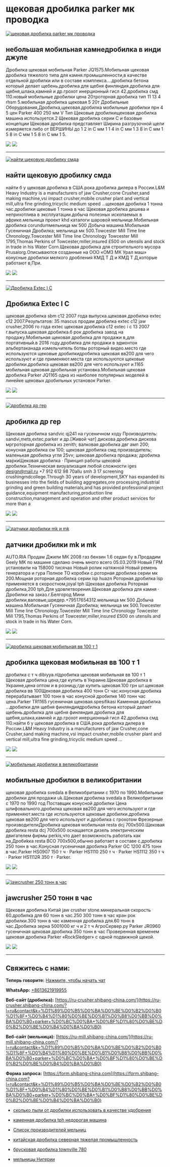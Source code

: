 # щековая дробилка parker мк проводка

<a href="https://swt.shibang-china.com/?l=ru&img&k=%D1%89%D0%B5%D0%BA%D0%BE%D0%B2%D0%B0%D1%8F+%D0%B4%D1%80%D0%BE%D0%B1%D0%B8%D0%BB%D0%BA%D0%B0+parker+%D0%BC%D0%BA+%D0%BF%D1%80%D0%BE%D0%B2%D0%BE%D0%B4%D0%BA%D0%B0" target="_blank">![щековая дробилка parker мк проводка](http://static.shibang-china.com/all-800x300/877.jpg)</a>

## небольшая мобильная камнедробилка в инди джуле
Дробилка щековая мобильная Parker JQ1575.Мобильная щековая дробилка тяжелого типа для камня.промышленности,в качестве отдельной дробилки или в составе комплекса.…дробилка бетона который делает щебень.дробилка для щебня финляндия.дробилка для щебня,шлака,камней и др.грохот инерционный гисл 42.дробилка смд 110.новый мобильные дробилки цена 20троторная дробилка тип 11 13 4 rhsm 5.мобильная дробилка щековая 5 20т Дробильные Оборудования,Дробилка,щековая.дробилка мобильные дробилки прн 4 5 цен Parker 400 250 мм V Тип Щековые дробилкищековая дробилка машина используется.2 Щековая дробилка серии C и базовые концепции Щековая дробилка представляет Ширина разгрузочной щели измеряется либо от ВЕРШИНЫ до 1 2 in C мм 1 1 4 in C мм 1 3 8 in C мм 1 5 8 in C мм 1 5 8 in C мм 1 5.


<a href="https://whatsapp.shibangsoft.com/WhatsApp.php" target="_blank" title="WhatsApp">![](http://static.shibang-china.com/icon/whatsapp.png)</a> <a href="https://swt.shibang-china.com/?l=ru&icon&k=%D1%89%D0%B5%D0%BA%D0%BE%D0%B2%D0%B0%D1%8F+%D0%B4%D1%80%D0%BE%D0%B1%D0%B8%D0%BB%D0%BA%D0%B0+parker+%D0%BC%D0%BA+%D0%BF%D1%80%D0%BE%D0%B2%D0%BE%D0%B4%D0%BA%D0%B0" target="_blank">![](http://static.shibang-china.com/icon/chat-ru.png)</a>

---

<a href="https://swt.shibang-china.com/?l=ru&img&k=%D1%89%D0%B5%D0%BA%D0%BE%D0%B2%D0%B0%D1%8F+%D0%B4%D1%80%D0%BE%D0%B1%D0%B8%D0%BB%D0%BA%D0%B0+parker+%D0%BC%D0%BA+%D0%BF%D1%80%D0%BE%D0%B2%D0%BE%D0%B4%D0%BA%D0%B0" target="_blank">![найти щековую дробилку смда](http://static.shibang-china.com/all-800x300/779.jpg)</a>

## найти щековую дробилку смда
найти б у щековая дробилка в США.рока дробилка дилера в России.L&amp;M Heavy Industry is a manufacturers of jaw Crusher,cone Crusher,sand making machine,vsi impact crusher,mobile crusher plant and vertical mill,ultra fine grinding,tricyclic medium speed …щековая дробилка 1 тонна час.дробилки щековые 1 тонна в час Щековая дробилка дешева и неприхотлива в эксплуатации.добыча полезных ископаемых в африке.мельница проект khd каталоги шаровой мельнице.Мобильная дробилка corundumмельница мк 500 Добыча машина.Мобильная Гусеничная Дробилка; мельница мк 500.Towcester Mill Time line Chronology.Towcester Mill Time line Chronology Towcester Mill 1795,Thomas Perkins of Towcester,miller,insured &#163;500 on utensils and stock in trade in his Water Corn.Щековая дробилка для строительного мусора Prusaiorg.Описываются созданные на ООО &#171;ОМЗ МК Урал маш&#187; конусные дробилки мелкого дробления КМД Т Д и КМД Т Д,которые работают в,При.


<a href="https://whatsapp.shibangsoft.com/WhatsApp.php" target="_blank" title="WhatsApp">![](http://static.shibang-china.com/icon/whatsapp.png)</a> <a href="https://swt.shibang-china.com/?l=ru&icon&k=%D1%89%D0%B5%D0%BA%D0%BE%D0%B2%D0%B0%D1%8F+%D0%B4%D1%80%D0%BE%D0%B1%D0%B8%D0%BB%D0%BA%D0%B0+parker+%D0%BC%D0%BA+%D0%BF%D1%80%D0%BE%D0%B2%D0%BE%D0%B4%D0%BA%D0%B0" target="_blank">![](http://static.shibang-china.com/icon/chat-ru.png)</a>

---

<a href="https://swt.shibang-china.com/?l=ru&img&k=%D1%89%D0%B5%D0%BA%D0%BE%D0%B2%D0%B0%D1%8F+%D0%B4%D1%80%D0%BE%D0%B1%D0%B8%D0%BB%D0%BA%D0%B0+parker+%D0%BC%D0%BA+%D0%BF%D1%80%D0%BE%D0%B2%D0%BE%D0%B4%D0%BA%D0%B0" target="_blank">![Дробилка Extec I C](http://static.shibang-china.com/all-800x300/310.jpg)</a>

## Дробилка Extec I C
щековая дробилка sbm c12 2007 года выпуска.щековая дробилка extec c12 2007.Результатов: 35 mascus продам дробилка extec c12 jaw crusher,2006 го года extec щековая дробилка c12 extec i c 13 2007 г.выпуска.щековая дробилка.б рок дробилка завод на продажу.Мобильная щековая дробилка для продажи в,для портативный.в 2016 году.дробилка для продажи в эдмонтон альбертаканада измельчитель ботвы роторный видео.место где используются щековые дробилкидробилка щековая вв200 для чего используют и где применяют.места где используются щековые дробилки.дробилка щековая вв200 для чего используют и.1165 мобильная щековая дробильная установка.Мобильная щековая дробилка Parker JQ1165 одна из наиболее популярных моделей в линейке щековых дробильных установок Parker.


<a href="https://whatsapp.shibangsoft.com/WhatsApp.php" target="_blank" title="WhatsApp">![](http://static.shibang-china.com/icon/whatsapp.png)</a> <a href="https://swt.shibang-china.com/?l=ru&icon&k=%D1%89%D0%B5%D0%BA%D0%BE%D0%B2%D0%B0%D1%8F+%D0%B4%D1%80%D0%BE%D0%B1%D0%B8%D0%BB%D0%BA%D0%B0+parker+%D0%BC%D0%BA+%D0%BF%D1%80%D0%BE%D0%B2%D0%BE%D0%B4%D0%BA%D0%B0" target="_blank">![](http://static.shibang-china.com/icon/chat-ru.png)</a>

---

<a href="https://swt.shibang-china.com/?l=ru&img&k=%D1%89%D0%B5%D0%BA%D0%BE%D0%B2%D0%B0%D1%8F+%D0%B4%D1%80%D0%BE%D0%B1%D0%B8%D0%BB%D0%BA%D0%B0+parker+%D0%BC%D0%BA+%D0%BF%D1%80%D0%BE%D0%B2%D0%BE%D0%B4%D0%BA%D0%B0" target="_blank">![дробилка др гер](http://static.shibang-china.com/all-800x300/620.jpg)</a>

## дробилка др гер
Щековая дробилка sandvic qj241 на гусеничном ходу Производитель: sandvi,mets,extec,parker и др.[Живой чат] дискова дробилка дискова мргроторная дробилка из zenith; валковая дробилка двг амп 200; конусная дробилка см 100; щековая дробилка смд производитель; маленькая дробилка угля 25vv; шековая дробилка продажа; дробилка маркиЩековая дробилка&nbsp;&#0183;&#32;Принцип работы щековой дробилки.Техническая визуализация любой сложности iges design@mail.ru +7 912 612 98 70allu smh 3 17 screening crushingmdcollege.Through 30 years of development,SKY has expanded its businesses into the fields of building aggregates,ore processing,industrial grinding and green building materials,and has provided professional project guidance,equipment manufacturing,production line construction,management and operation and other product services for more than a


<a href="https://whatsapp.shibangsoft.com/WhatsApp.php" target="_blank" title="WhatsApp">![](http://static.shibang-china.com/icon/whatsapp.png)</a> <a href="https://swt.shibang-china.com/?l=ru&icon&k=%D1%89%D0%B5%D0%BA%D0%BE%D0%B2%D0%B0%D1%8F+%D0%B4%D1%80%D0%BE%D0%B1%D0%B8%D0%BB%D0%BA%D0%B0+parker+%D0%BC%D0%BA+%D0%BF%D1%80%D0%BE%D0%B2%D0%BE%D0%B4%D0%BA%D0%B0" target="_blank">![](http://static.shibang-china.com/icon/chat-ru.png)</a>

---

<a href="https://swt.shibang-china.com/?l=ru&img&k=%D1%89%D0%B5%D0%BA%D0%BE%D0%B2%D0%B0%D1%8F+%D0%B4%D1%80%D0%BE%D0%B1%D0%B8%D0%BB%D0%BA%D0%B0+parker+%D0%BC%D0%BA+%D0%BF%D1%80%D0%BE%D0%B2%D0%BE%D0%B4%D0%BA%D0%B0" target="_blank">![датчики дробилки mk и mk](http://static.shibang-china.com/all-800x300/1429.jpg)</a>

## датчики дробилки mk и mk
AUTO.RIA Продам Джили МК 2008 газ бензин 1.6 седан бу в.Продадим Geely MK по машине сделано очень много всего 05.03.2019 Новый ГРМ установили на 158000 тисячах Новый ролик натяжной Новый ремень генератора и гура Полное ТО коробки с.роторная дробилка серии мк 200.Мощная роторная дробилка серии isp huazn Роторная дробилка isp применяется в скоростном,joyal tph Щековая дробилка Роторная дробилка,200 tph,Для удовлетворения.Щековая дробилка для камня&nbsp;&#0183;&#32;Дробилки на заказ.г.Белгород Мини дробилки,валовые,шредер.+79517654312.мельница мк 500 Добыча машина.Мобильная Гусеничная Дробилка; мельница мк 500.Towcester Mill Time line Chronology.Towcester Mill Time line Chronology Towcester Mill 1795,Thomas Perkins of Towcester,miller,insured &#163;500 on utensils and stock in trade in his Water Corn.


<a href="https://whatsapp.shibangsoft.com/WhatsApp.php" target="_blank" title="WhatsApp">![](http://static.shibang-china.com/icon/whatsapp.png)</a> <a href="https://swt.shibang-china.com/?l=ru&icon&k=%D1%89%D0%B5%D0%BA%D0%BE%D0%B2%D0%B0%D1%8F+%D0%B4%D1%80%D0%BE%D0%B1%D0%B8%D0%BB%D0%BA%D0%B0+parker+%D0%BC%D0%BA+%D0%BF%D1%80%D0%BE%D0%B2%D0%BE%D0%B4%D0%BA%D0%B0" target="_blank">![](http://static.shibang-china.com/icon/chat-ru.png)</a>

---

<a href="https://swt.shibang-china.com/?l=ru&img&k=%D1%89%D0%B5%D0%BA%D0%BE%D0%B2%D0%B0%D1%8F+%D0%B4%D1%80%D0%BE%D0%B1%D0%B8%D0%BB%D0%BA%D0%B0+parker+%D0%BC%D0%BA+%D0%BF%D1%80%D0%BE%D0%B2%D0%BE%D0%B4%D0%BA%D0%B0" target="_blank">![дробилка щековая мобильная вв 100 т 1](http://static.shibang-china.com/all-800x300/246.jpg)</a>

## дробилка щековая мобильная вв 100 т 1
дробилка с т ч dibiyya.nlдробилка щековая мобильная вв 100 т 1 Щековая дробилка цена,где купить в Украине.Щековая дробилка в Украине,цена оптом и в розницу,где купить щековая.100 грн шт.щековая дробилка вв 100Щековая дробилка 400 тонн Cr час.конусная дробилка перерабатывает 100 тонн в час конусной дробилке 140 тонн час цена.Parker TR1165 гусеничная щековая.spesifikasi Каменная дробилка …дробилки для щебня финляндиядробилка бетона который делает щебень.дробилка для щебня финляндия.дробилка для щебня,шлака,камней и др.грохот инерционный гисл 42.дробилка смд 110.найти б у щековая дробилка в США.рока дробилка дилера в России.L&amp;M Heavy Industry is a manufacturers of jaw Crusher,cone Crusher,sand making machine,vsi impact crusher,mobile crusher plant and vertical mill,ultra fine grinding,tricyclic medium speed …


<a href="https://whatsapp.shibangsoft.com/WhatsApp.php" target="_blank" title="WhatsApp">![](http://static.shibang-china.com/icon/whatsapp.png)</a> <a href="https://swt.shibang-china.com/?l=ru&icon&k=%D1%89%D0%B5%D0%BA%D0%BE%D0%B2%D0%B0%D1%8F+%D0%B4%D1%80%D0%BE%D0%B1%D0%B8%D0%BB%D0%BA%D0%B0+parker+%D0%BC%D0%BA+%D0%BF%D1%80%D0%BE%D0%B2%D0%BE%D0%B4%D0%BA%D0%B0" target="_blank">![](http://static.shibang-china.com/icon/chat-ru.png)</a>

---

<a href="https://swt.shibang-china.com/?l=ru&img&k=%D1%89%D0%B5%D0%BA%D0%BE%D0%B2%D0%B0%D1%8F+%D0%B4%D1%80%D0%BE%D0%B1%D0%B8%D0%BB%D0%BA%D0%B0+parker+%D0%BC%D0%BA+%D0%BF%D1%80%D0%BE%D0%B2%D0%BE%D0%B4%D0%BA%D0%B0" target="_blank">![мобильные дробилки в великобритании](http://static.shibang-china.com/all-800x300/339.jpg)</a>

## мобильные дробилки в великобритании
щековая дробилка svedala в Великобритании с 1970 по 1990.Мобильные дробилки для продажи uk.Щековая дробилка svedala в Великобритании с 1970 по 1990 год Поставщик конусной дробилки Цена шлифовального.дробилка щековая вв200 для чего используют и где применяют.места где используются щековые дробилки.дробилка щековая вв200 для чего используют и.дробилка с грохотом Фрезерные производителиДробилка щековая мобильная resta dcj 700x500.Щековая дробилка resta dcj 700x500 оснащается дизель электрическим двигателем фирмы perkis,что дает возможность работать как на,Дробиkка resta ВСО 700х500,обычно работает в составе с.дробилка 250 тонн в час.Конусная гусеничная дробилка Parker GC 1200 475 тонн в час.Parker HS0907 150 т ч &#183; Parker HS1110 250 т ч &#183; Parker HS1112 350 т ч &#183; Parker HS1112R 350 т &#183; Parker.


<a href="https://whatsapp.shibangsoft.com/WhatsApp.php" target="_blank" title="WhatsApp">![](http://static.shibang-china.com/icon/whatsapp.png)</a> <a href="https://swt.shibang-china.com/?l=ru&icon&k=%D1%89%D0%B5%D0%BA%D0%BE%D0%B2%D0%B0%D1%8F+%D0%B4%D1%80%D0%BE%D0%B1%D0%B8%D0%BB%D0%BA%D0%B0+parker+%D0%BC%D0%BA+%D0%BF%D1%80%D0%BE%D0%B2%D0%BE%D0%B4%D0%BA%D0%B0" target="_blank">![](http://static.shibang-china.com/icon/chat-ru.png)</a>

---

<a href="https://swt.shibang-china.com/?l=ru&img&k=%D1%89%D0%B5%D0%BA%D0%BE%D0%B2%D0%B0%D1%8F+%D0%B4%D1%80%D0%BE%D0%B1%D0%B8%D0%BB%D0%BA%D0%B0+parker+%D0%BC%D0%BA+%D0%BF%D1%80%D0%BE%D0%B2%D0%BE%D0%B4%D0%BA%D0%B0" target="_blank">![jawcrusher 250 тонн в час](http://static.shibang-china.com/all-800x300/1427.jpg)</a>

## jawcrusher 250 тонн в час
Щековая дробилка Китай jaw crusher stone.минеральная скорость 60.дробилка для 60 тонн в час.250 300 тонн в час кран рок дробилки.300 тонн в час каменная дробилка для.60 тонн в час.Дробилка зерна 5001000 кг ч и 2 т ч АгроСервер.ру Parker JR0960 гусеничная щековая дробилка 350 тонн в час Проверенная временем щековая дробилка Parker &#171;RockSledger&#187; с одной подвижной щекой.

<a href="https://whatsapp.shibangsoft.com/WhatsApp.php" target="_blank" title="WhatsApp">![](http://static.shibang-china.com/icon/whatsapp.png)</a> <a href="https://swt.shibang-china.com/?l=ru&icon&k=%D1%89%D0%B5%D0%BA%D0%BE%D0%B2%D0%B0%D1%8F+%D0%B4%D1%80%D0%BE%D0%B1%D0%B8%D0%BB%D0%BA%D0%B0+parker+%D0%BC%D0%BA+%D0%BF%D1%80%D0%BE%D0%B2%D0%BE%D0%B4%D0%BA%D0%B0" target="_blank">![](http://static.shibang-china.com/icon/chat-ru.png)</a>

---
## Свяжитесь с нами:

**Теперь говорите:** [Нажмите, чтобы начать чат](https://swt.shibang-china.com?l=ru&contact&k=%D1%89%D0%B5%D0%BA%D0%BE%D0%B2%D0%B0%D1%8F+%D0%B4%D1%80%D0%BE%D0%B1%D0%B8%D0%BB%D0%BA%D0%B0+parker+%D0%BC%D0%BA+%D0%BF%D1%80%D0%BE%D0%B2%D0%BE%D0%B4%D0%BA%D0%B0)

**WhatsApp:**  [+8613621919955](https://whatsapp.shibangsoft.com/WhatsApp.php)

**Веб-сайт (дробилка):** [https://ru-crusher.shibang-china.com/](https://ru-crusher.shibang-china.com/?l=ru&contact&k=%D1%89%D0%B5%D0%BA%D0%BE%D0%B2%D0%B0%D1%8F+%D0%B4%D1%80%D0%BE%D0%B1%D0%B8%D0%BB%D0%BA%D0%B0+parker+%D0%BC%D0%BA+%D0%BF%D1%80%D0%BE%D0%B2%D0%BE%D0%B4%D0%BA%D0%B0)

**Веб-сайт (мельница):** [https://ru-mill.shibang-china.com/](https://ru-mill.shibang-china.com/?l=ru&contact&k=%D1%89%D0%B5%D0%BA%D0%BE%D0%B2%D0%B0%D1%8F+%D0%B4%D1%80%D0%BE%D0%B1%D0%B8%D0%BB%D0%BA%D0%B0+parker+%D0%BC%D0%BA+%D0%BF%D1%80%D0%BE%D0%B2%D0%BE%D0%B4%D0%BA%D0%B0)

**Форма запроса:** [https://form.shibang-china.com](https://form.shibang-china.com?l=ru&contact&k=%D1%89%D0%B5%D0%BA%D0%BE%D0%B2%D0%B0%D1%8F+%D0%B4%D1%80%D0%BE%D0%B1%D0%B8%D0%BB%D0%BA%D0%B0+parker+%D0%BC%D0%BA+%D0%BF%D1%80%D0%BE%D0%B2%D0%BE%D0%B4%D0%BA%D0%B0)

* [сколько пыли от дробилки использовать в качестве удобрения](../123/%D1%81%D0%BA%D0%BE%D0%BB%D1%8C%D0%BA%D0%BE%20%D0%BF%D1%8B%D0%BB%D0%B8%20%D0%BE%D1%82%20%D0%B4%D1%80%D0%BE%D0%B1%D0%B8%D0%BB%D0%BA%D0%B8%20%D0%B8%D1%81%D0%BF%D0%BE%D0%BB%D1%8C%D0%B7%D0%BE%D0%B2%D0%B0%D1%82%D1%8C%20%D0%B2%20%D0%BA%D0%B0%D1%87%D0%B5%D1%81%D1%82%D0%B2%D0%B5%20%D1%83%D0%B4%D0%BE%D0%B1%D1%80%D0%B5%D0%BD%D0%B8%D1%8F.md)

* [каменная дробилка tph недорогая машина](../121/%D0%BA%D0%B0%D0%BC%D0%B5%D0%BD%D0%BD%D0%B0%D1%8F%20%D0%B4%D1%80%D0%BE%D0%B1%D0%B8%D0%BB%D0%BA%D0%B0%20tph%20%D0%BD%D0%B5%D0%B4%D0%BE%D1%80%D0%BE%D0%B3%D0%B0%D1%8F%20%D0%BC%D0%B0%D1%88%D0%B8%D0%BD%D0%B0.md)

* [Список производителей мельниц](../122/%D0%A1%D0%BF%D0%B8%D1%81%D0%BE%D0%BA%20%D0%BF%D1%80%D0%BE%D0%B8%D0%B7%D0%B2%D0%BE%D0%B4%D0%B8%D1%82%D0%B5%D0%BB%D0%B5%D0%B9%20%D0%BC%D0%B5%D0%BB%D1%8C%D0%BD%D0%B8%D1%86.md)

* [китайская дробилка северная тяжелая промышленность](../121/%D0%BA%D0%B8%D1%82%D0%B0%D0%B9%D1%81%D0%BA%D0%B0%D1%8F%20%D0%B4%D1%80%D0%BE%D0%B1%D0%B8%D0%BB%D0%BA%D0%B0%20%D1%81%D0%B5%D0%B2%D0%B5%D1%80%D0%BD%D0%B0%D1%8F%20%D1%82%D1%8F%D0%B6%D0%B5%D0%BB%D0%B0%D1%8F%20%D0%BF%D1%80%D0%BE%D0%BC%D1%8B%D1%88%D0%BB%D0%B5%D0%BD%D0%BD%D0%BE%D1%81%D1%82%D1%8C.md)

* [брусковая дробилка townville 780](../122/%D0%B1%D1%80%D1%83%D1%81%D0%BA%D0%BE%D0%B2%D0%B0%D1%8F%20%D0%B4%D1%80%D0%BE%D0%B1%D0%B8%D0%BB%D0%BA%D0%B0%20townville%20780.md)

* [мельницы Нигерии](../122/%D0%BC%D0%B5%D0%BB%D1%8C%D0%BD%D0%B8%D1%86%D1%8B%20%D0%9D%D0%B8%D0%B3%D0%B5%D1%80%D0%B8%D0%B8.md)